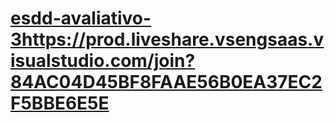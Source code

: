 # [esdd-avaliativo-3](https://prod.liveshare.vsengsaas.visualstudio.com/join?84AC04D45BF8FAAE56B0EA37EC2F5BBE6E5E)https://prod.liveshare.vsengsaas.visualstudio.com/join?84AC04D45BF8FAAE56B0EA37EC2F5BBE6E5E
